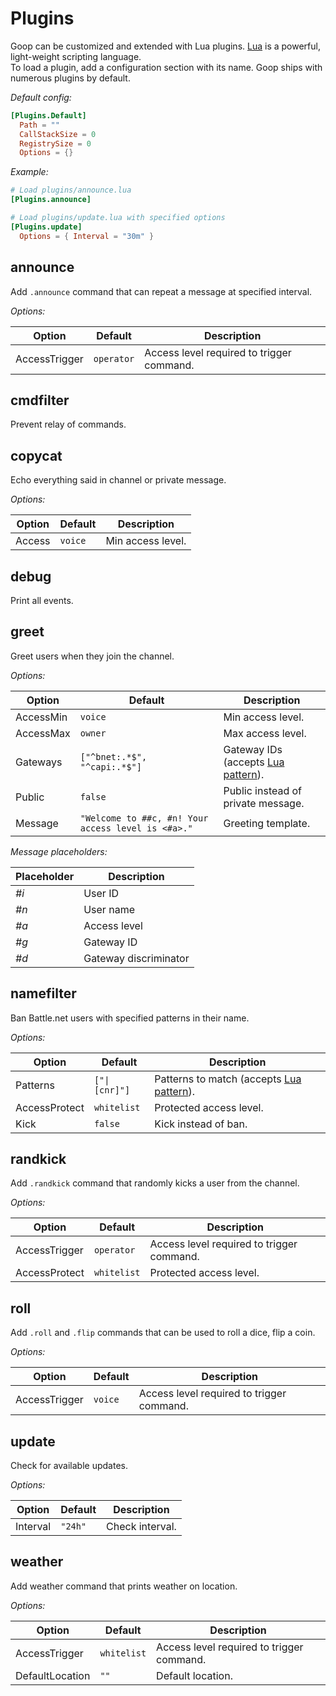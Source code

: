 Plugins
=======

Goop can be customized and extended with Lua plugins. [Lua](https://www.lua.org/manual/5.1/manual.html) is a powerful, light-weight scripting language.  
To load a plugin, add a configuration section with its name. Goop ships with numerous plugins by default.

_Default config:_

```toml
[Plugins.Default]
  Path = ""
  CallStackSize = 0
  RegistrySize = 0
  Options = {}
```

_Example:_
```toml
# Load plugins/announce.lua
[Plugins.announce]

# Load plugins/update.lua with specified options
[Plugins.update]
  Options = { Interval = "30m" }
```


## announce
Add `.announce` command that can repeat a message at specified interval.

_Options:_

|    Option   | Default  | Description |
|-------------|----------|-------------|
|AccessTrigger|`operator`|Access level required to trigger command.|


## cmdfilter 
Prevent relay of commands.


## copycat
Echo everything said in channel or private message.

_Options:_

|    Option   | Default  | Description |
|-------------|----------|-------------|
|Access       |`voice`   |Min access level.|


## debug
Print all events.


## greet
Greet users when they join the channel.

_Options:_

|    Option   | Default  | Description |
|-------------|----------|-------------|
|AccessMin    |`voice`                                           |Min access level.|
|AccessMax    |`owner`                                           |Max access level.|
|Gateways     |`["^bnet:.*$", "^capi:.*$"]`                      |Gateway IDs (accepts [Lua pattern](https://www.lua.org/manual/5.1/manual.html#6.4.1)).|
|Public       |`false`                                           |Public instead of private message.|
|Message      |`"Welcome to ##c, #n! Your access level is <#a>."`|Greeting template.|

_Message placeholders:_

| Placeholder | Description |
|-------------|-------------|
| _#i_        | User ID |
| _#n_        | User name |
| _#a_        | Access level |
| _#g_        | Gateway ID |
| _#d_        | Gateway discriminator |


## namefilter
Ban Battle.net users with specified patterns in their name.

_Options:_

|    Option   |   Default   | Description |
|-------------|-------------|-------------|
|Patterns     |`["\|[cnr]"]`|Patterns to match (accepts [Lua pattern](https://www.lua.org/manual/5.1/manual.html#6.4.1)).|
|AccessProtect|`whitelist`  |Protected access level.|
|Kick         |`false`      |Kick instead of ban.|


## randkick
Add `.randkick` command that randomly kicks a user from the channel.

_Options:_

|    Option   |  Default  | Description |
|-------------|-----------|-------------|
|AccessTrigger|`operator` |Access level required to trigger command.|
|AccessProtect|`whitelist`|Protected access level.|


## roll
Add `.roll` and `.flip` commands that can be used to roll a dice, flip a coin.

_Options:_

|    Option   | Default  | Description |
|-------------|----------|-------------|
|AccessTrigger|`voice`   |Access level required to trigger command.|


## update
Check for available updates.

_Options:_

|    Option   | Default  | Description |
|-------------|----------|-------------|
|Interval     |`"24h"`   |Check interval.|


## weather
Add weather command that prints weather on location.

_Options:_

|     Option    |  Default  | Description |
|---------------|-----------|-------------|
|AccessTrigger  |`whitelist`|Access level required to trigger command.|
|DefaultLocation|`""`       |Default location.|
